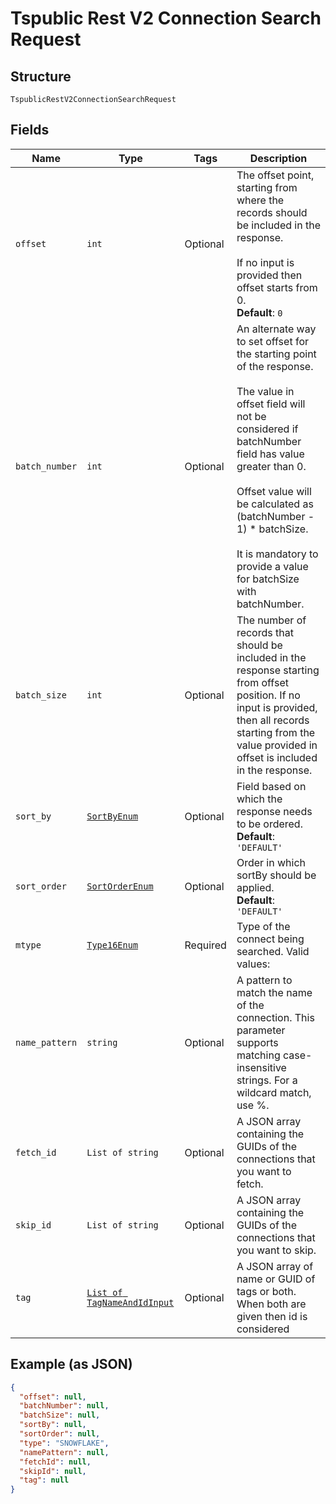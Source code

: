 
# Tspublic Rest V2 Connection Search Request

## Structure

`TspublicRestV2ConnectionSearchRequest`

## Fields

| Name | Type | Tags | Description |
|  --- | --- | --- | --- |
| `offset` | `int` | Optional | The offset point, starting from where the records should be included in the response.<br><br>If no input is provided then offset starts from 0.<br>**Default**: `0` |
| `batch_number` | `int` | Optional | An alternate way to set offset for the starting point of the response.<br><br>The value in offset field will not be considered if batchNumber field has value greater than 0.<br><br>Offset value will be calculated as (batchNumber - 1) * batchSize.<br><br>It is mandatory to provide a value for batchSize with batchNumber. |
| `batch_size` | `int` | Optional | The number of records that should be included in the response starting from offset position. If no input is provided, then all records starting from the value provided in offset is included in the response. |
| `sort_by` | [`SortByEnum`](../../doc/models/sort-by-enum.md) | Optional | Field based on which the response needs to be ordered.<br>**Default**: `'DEFAULT'` |
| `sort_order` | [`SortOrderEnum`](../../doc/models/sort-order-enum.md) | Optional | Order in which sortBy should be applied.<br>**Default**: `'DEFAULT'` |
| `mtype` | [`Type16Enum`](../../doc/models/type-16-enum.md) | Required | Type of the connect being searched. Valid values: |
| `name_pattern` | `string` | Optional | A pattern to match the name of the connection. This parameter supports matching case-insensitive strings. For a wildcard match, use %. |
| `fetch_id` | `List of string` | Optional | A JSON array containing the GUIDs of the connections that you want to fetch. |
| `skip_id` | `List of string` | Optional | A JSON array containing the GUIDs of the connections that you want to skip. |
| `tag` | [`List of TagNameAndIdInput`](../../doc/models/tag-name-and-id-input.md) | Optional | A JSON array of name or GUID of tags or both. When both are given then id is considered |

## Example (as JSON)

```json
{
  "offset": null,
  "batchNumber": null,
  "batchSize": null,
  "sortBy": null,
  "sortOrder": null,
  "type": "SNOWFLAKE",
  "namePattern": null,
  "fetchId": null,
  "skipId": null,
  "tag": null
}
```

